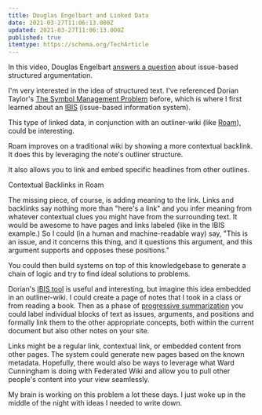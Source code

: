 ```yaml
---
title: Douglas Engelbart and Linked Data
date: 2021-03-27T11:06:13.000Z
updated: 2021-03-27T11:06:13.000Z
published: true
itemtype: https://schema.org/TechArticle
---
```


In this video, Douglas Engelbart [answers a question](https://youtu.be/xQx-tuW9A4Q?t=2197) about issue-based structured argumentation.

I'm very interested in the idea of structured text. I've referenced Dorian Taylor's [The Symbol Management Problem](https://doriantaylor.com/the-symbol-management-problem) before, which is where I first learned about an [IBIS](https://privatealpha.com/ontology/ibis/1) (issue-based information system).

This type of linked data, in conjunction with an outliner-wiki (like [Roam](https://roamresearch.com/)), could be interesting.

Roam improves on a traditional wiki by showing a more contextual backlink. It does this by leveraging the note's outliner structure.

It also allows you to link and embed specific headlines from other outlines.

Contextual Backlinks in Roam

The missing piece, of course, is adding meaning to the link. Links and backlinks say nothing more than "here's a link" and you infer meaning from whatever contextual clues you might have from the surrounding text. It would be awesome to have pages and links labeled (like in the IBIS example.) So I could (in a human and machine-readable way) say, "This is an issue, and it concerns this thing, and it questions this argument, and this argument supports and opposes these positions."

You could then build systems on top of this knowledgebase to generate a chain of logic and try to find ideal solutions to problems.

Dorian's [IBIS tool](https://ibis.makethingsmakesense.com/) is useful and interesting, but imagine this idea embedded in an outliner-wiki. I could create a page of notes that I took in a class or from reading a book. Then as a phase of [progressive summarization](https://fortelabs.co/blog/series/ps/) you could label individual blocks of text as issues, arguments, and positions and formally link them to the other appropriate concepts, both within the current document but also other notes on your site.

Links might be a regular link, contextual link, or embedded content from other pages. The system could generate new pages based on the known metadata. Hopefully, there would also be ways to leverage what Ward Cunningham is doing with Federated Wiki and allow you to pull other people's content into your view seamlessly.

My brain is working on this problem a lot these days. I just woke up in the middle of the night with ideas I needed to write down.

